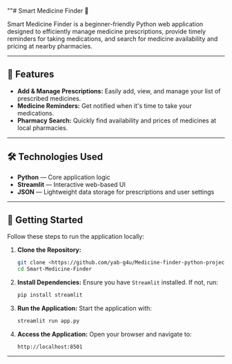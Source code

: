 ""# Smart Medicine Finder 💊

Smart Medicine Finder is a beginner-friendly Python web application designed to efficiently manage medicine prescriptions, provide timely reminders for taking medications, and search for medicine availability and pricing at nearby pharmacies.

---

## 📌 **Features**

* **Add & Manage Prescriptions:** Easily add, view, and manage your list of prescribed medicines.
* **Medicine Reminders:** Get notified when it's time to take your medications.
* **Pharmacy Search:** Quickly find availability and prices of medicines at local pharmacies.

---

## 🛠️ **Technologies Used**

* **Python** — Core application logic
* **Streamlit** — Interactive web-based UI
* **JSON** — Lightweight data storage for prescriptions and user settings

---

## 🚀 **Getting Started**

Follow these steps to run the application locally:

1. **Clone the Repository:**

   ```bash
   git clone <https://github.com/yab-g4u/Medicine-finder-python-project.git>
   cd Smart-Medicine-Finder
   ```

2. **Install Dependencies:**
   Ensure you have `Streamlit` installed. If not, run:

   ```bash
   pip install streamlit
   ```

3. **Run the Application:**
   Start the application with:

   ```bash
   streamlit run app.py
   ```

4. **Access the Application:**
   Open your browser and navigate to:

   ```
   http://localhost:8501
   ```

---


